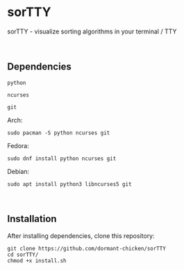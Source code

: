 # sorTTY
sorTTY - visualize sorting algorithms in your terminal / TTY

<br>

## Dependencies

`python`

`ncurses`

`git`

Arch:
```
sudo pacman -S python ncurses git
```

Fedora:
```
sudo dnf install python ncurses git
```

Debian:
```
sudo apt install python3 libncurses5 git
```

<br>

## Installation

After installing dependencies, clone this repository:
```
git clone https://github.com/dormant-chicken/sorTTY
cd sorTTY/
chmod +x install.sh
```
